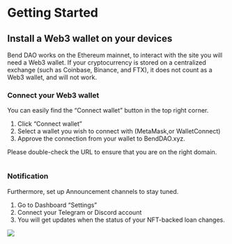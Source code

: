# Getting Started

## Install a Web3 wallet on your devices&#x20;

Bend DAO works on the Ethereum mainnet, to interact with the site you will need a Web3 wallet. If your cryptocurrency is stored on a centralized exchange (such as Coinbase, Binance, and FTX), it does not count as a Web3 wallet, and will not work.&#x20;

### Connect your Web3 wallet&#x20;

You can easily find the “Connect wallet” button in the top right corner.&#x20;

1. Click “Connect wallet”&#x20;
2. Select a wallet you wish to connect with (MetaMask,or WalletConnect)&#x20;
3. Approve the connection from your wallet to BendDAO.xyz.&#x20;

Please double-check the URL to ensure that you are on the right domain.

<img src="https://lh3.googleusercontent.com/zddBaT3fquawZPvxVa0jyyKBs5CVtItWq6eM-q3D12ERRuC6FM0EFdLK9RaJBtfIWddbM-Jxwrrh4rReK2bWX5DKfpsxQE5bK2RkKAuXX7U2TxUcBlfp7eNsKSl_QBmnn-HEmQXo" alt="" data-size="original">

### Notification&#x20;

Furthermore, set up Announcement channels to stay tuned.&#x20;

1. Go to Dashboard “Settings”&#x20;
2. Connect your Telegram or Discord account&#x20;
3. You will get updates when the status of your NFT-backed loan changes.

![](https://lh3.googleusercontent.com/RO0zfJ\_5bBcT4cEp4xGP\_x6aAFW-pwbemh3zkFiB9yr-fQXetsRmqwHqbwFkO4QB\_fZBzniU\_cy8E74WbvjdHQUxT6jlsCUa9\_srdP\_vf4YT7cVRoD\_eBBZqgV8Wx1Jii1ALk6hR)
